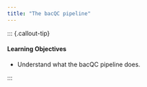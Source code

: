 ```yaml
---
title: "The bacQC pipeline"
---
```


::: {.callout-tip}
#### Learning Objectives

- Understand what the bacQC pipeline does.

:::

